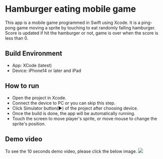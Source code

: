 # Hamburger eating mobile game

This app is a mobile game programmed in Swift using Xcode. It is a ping-pong game moving a sprite by touching to eat randomly falling hamburger. Score is updated if hit the hamburger or not, game is over when the score is less than 0. 

## Build Environment

 - App: XCode (latest)
 - Device: iPhone14 or later and iPad

## How to run

- Open the project in Xcode.
- Connect the device to PC or you can skip this step.
- Click Simulator button(▶️) of the project after choosing device.
- Once the build is done, the app will be automatically running.
- Touch the screen to move player's sprite, or move mouse to change the sprite's position.

## Demo video
To see the 10 seconds demo video, please click the below image.
[![](https://img.youtube.com/vi/SzfStb8fbE8/maxresdefault.jpg)](https://www.youtube.com/watch?v=SzfStb8fbE8)
